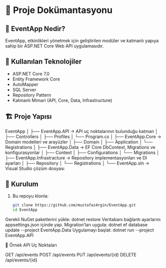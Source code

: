 # 📘 Proje Dokümantasyonu

## 🎉 EventApp Nedir?

EventApp, etkinlikleri yönetmek için geliştirilen modüler ve katmanlı yapıya sahip bir ASP.NET Core Web API uygulamasıdır.

## 🔧 Kullanılan Teknolojiler

- ASP.NET Core 7.0
- Entity Framework Core
- AutoMapper
- SQL Server
- Repository Pattern
- Katmanlı Mimari (API, Core, Data, Infrastructure)

## 🏗️ Proje Yapısı

EventApp │ ├── EventApp.API → API uç noktalarının bulunduğu katman │ ├── Controllers │ ├── Profiles │ └── Program.cs │ ├── EventApp.Core → Domain modelleri ve arayüzler │ ├── Domain │ ├── Application │ └── Registrations │ ├── EventApp.Data → EF Core DbContext, Migrations ve konfigurasyonlar │ ├── Context │ ├── Configurations │ └── Migrations │ ├── EventApp.Infrastracture → Repository implementasyonları ve DI ayarları │ ├── Repository │ └── Registrations │ └── EventApp.sln → Visual Studio çözüm dosyası


## 🚀 Kurulum

1. Bu repoyu klonla:
   ```bash
   git clone https://github.com/mustafas4rgin/EventApp.git
   cd EventApp
Gerekli NuGet paketlerini yükle:
dotnet restore
Veritabanı bağlantı ayarlarını appsettings.json içinde yap.
Migration’ları uygula:
dotnet ef database update --project EventApp.Data
Uygulamayı başlat:
dotnet run --project EventApp.API


📂 Örnek API Uç Noktaları

GET /api/events
POST /api/events
PUT /api/events/{id}
DELETE /api/events/{id}